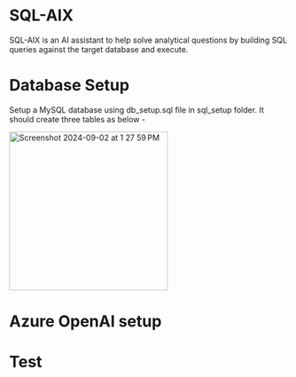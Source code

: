 # SQL-AIX
SQL-AIX is an AI assistant to help solve analytical questions by building SQL queries against the target database and execute.

# Database Setup 
Setup a MySQL database using db_setup.sql file in sql_setup folder. It should create three tables as below -

<img width="286" alt="Screenshot 2024-09-02 at 1 27 59 PM" src="https://github.com/user-attachments/assets/583055d3-4dd5-49b1-8827-4a729d68b0eb">

# Azure OpenAI setup


# Test
